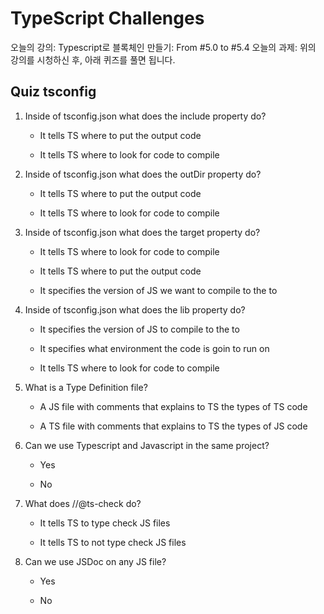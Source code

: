 # TypeScript Challenges

오늘의 강의: Typescript로 블록체인 만들기: From #5.0 to #5.4
오늘의 과제: 위의 강의를 시청하신 후, 아래 퀴즈를 풀면 됩니다.

## Quiz tsconfig

1. Inside of tsconfig.json what does the include property do?

   - It tells TS where to put the output code

   - It tells TS where to look for code to compile

2. Inside of tsconfig.json what does the outDir property do?

   - It tells TS where to put the output code

   - It tells TS where to look for code to compile

3. Inside of tsconfig.json what does the target property do?

   - It tells TS where to look for code to compile

   - It tells TS where to put the output code

   - It specifies the version of JS we want to compile to the to

4. Inside of tsconfig.json what does the lib property do?

   - It specifies the version of JS to compile to the to

   - It specifies what environment the code is goin to run on

   - It tells TS where to look for code to compile

5. What is a Type Definition file?

   - A JS file with comments that explains to TS the types of TS code

   - A TS file with comments that explains to TS the types of JS code

6. Can we use Typescript and Javascript in the same project?

   - Yes

   - No

7. What does //@ts-check do?

   - It tells TS to type check JS files

   - It tells TS to not type check JS files

8. Can we use JSDoc on any JS file?

   - Yes

   - No
